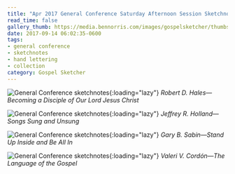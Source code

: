 ```yaml
---
title: "Apr 2017 General Conference Saturday Afternoon Session Sketchnotes"
read_time: false
gallery_thumb: https://media.bennorris.com/images/gospelsketcher/thumbs/apr-17-2-hales.jpg
date: 2017-09-14 06:02:35-0600
tags:
- general conference
- sketchnotes
- hand lettering
- collection
category: Gospel Sketcher
---
```


![General Conference sketchnotes](https://media.bennorris.com/images/gospelsketcher/general-conference/apr-2017/apr-17-2-hales.jpg){:loading="lazy"}
_Robert D. Hales—Becoming a Disciple of Our Lord Jesus Christ_

![General Conference sketchnotes](https://media.bennorris.com/images/gospelsketcher/general-conference/apr-2017/apr-17-2-holland.jpg){:loading="lazy"}
_Jeffrey R. Holland—Songs Sung and Unsung_

![General Conference sketchnotes](https://media.bennorris.com/images/gospelsketcher/general-conference/apr-2017/apr-17-2-sabin.jpg){:loading="lazy"}
_Gary B. Sabin—Stand Up Inside and Be All In_

![General Conference sketchnotes](https://media.bennorris.com/images/gospelsketcher/general-conference/apr-2017/apr-17-2-cordon.jpg){:loading="lazy"}
_Valeri V. Cordón—The Language of the Gospel_
